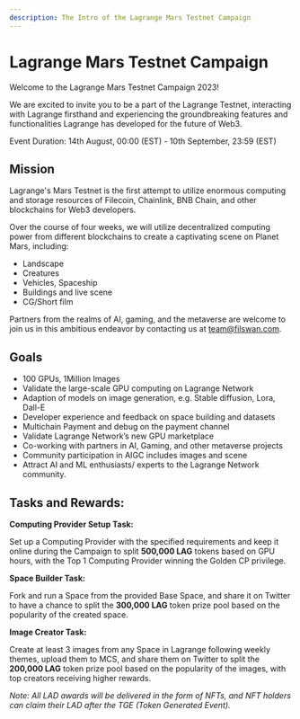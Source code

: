 ```yaml
---
description: The Intro of the Lagrange Mars Testnet Campaign
---
```


# Lagrange Mars Testnet Campaign

Welcome to the Lagrange Mars Testnet Campaign 2023! 

We are excited to invite you to be a part of the Lagrange Testnet, interacting with Lagrange firsthand and experiencing the groundbreaking features and functionalities Lagrange has developed for the future of Web3.

Event Duration: 14th August, 00:00 (EST) - 10th September, 23:59 (EST)

## Mission 

Lagrange's Mars Testnet is the first attempt to utilize enormous computing and storage resources of Filecoin, Chainlink, BNB Chain, and other blockchains for Web3 developers.

Over the course of four weeks, we will utilize decentralized computing power from different blockchains to create a captivating scene on Planet Mars, including:
- Landscape
- Creatures
- Vehicles, Spaceship
- Buildings and live scene
- CG/Short film

Partners from the realms of AI, gaming, and the metaverse are welcome to join us in this ambitious endeavor by contacting us at team@filswan.com.


## Goals

- 100 GPUs, 1Million Images
- Validate the large-scale GPU computing on Lagrange Network
- Adaption of models on image generation, e.g. Stable diffusion, Lora, Dall-E
- Developer experience and feedback on space building and datasets
- Multichain Payment and debug on the payment channel
- Validate Lagrange Network’s new GPU marketplace
- Co-working with partners in AI, Gaming, and other metaverse projects
- Community participation in AIGC includes images and scene
- Attract AI and ML enthusiasts/ experts to the Lagrange Network community.

## Tasks and Rewards:

**Computing Provider Setup Task:**

Set up a Computing Provider with the specified requirements and keep it online during the Campaign to split **500,000 LAG** tokens based on GPU hours, with the Top 1 Computing Provider winning the Golden CP privilege.

**Space Builder Task:**

Fork and run a Space from the provided Base Space, and share it on Twitter to have a chance to split the **300,000 LAG** token prize pool based on the popularity of the created space.

**Image Creator Task:**

Create at least 3 images from any Space in Lagrange following weekly themes, upload them to MCS, and share them on Twitter to split the **200,000 LAG** token prize pool based on the popularity of the images, with top creators receiving higher rewards.

*Note: All LAD awards will be delivered in the form of NFTs, and NFT holders can claim their LAD after the TGE (Token Generated Event).*
